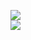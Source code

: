 [![](https://img.shields.io/badge/Made%20With-Github%20Spray-lightgrey.svg?style=for-the-badge&logo=github)](https://github.com/Annihil/github-spray#28751)  
[![](https://i.imgur.com/2DrTn0Z.gif)](https://github.com/Annihil/github-spray)